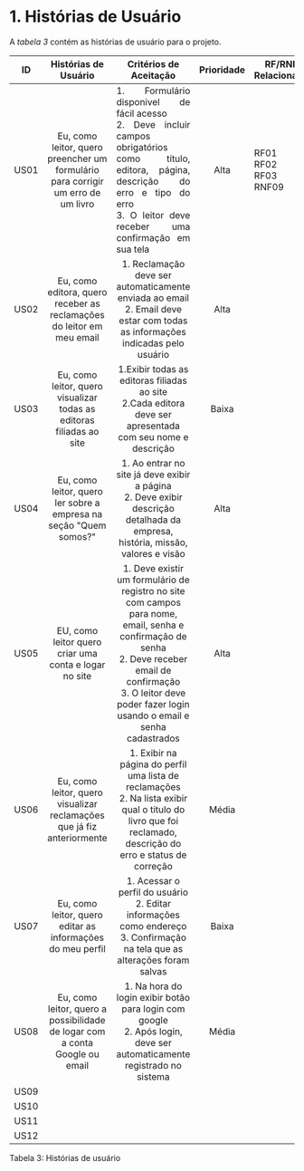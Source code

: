 # 1. Histórias de Usuário

A *tabela 3* contém as histórias de usuário para o projeto.

  ID  |       Histórias de Usuário       | Critérios de Aceitação | Prioridade  | RF/RNF Relacionado
 -----|:----------------------------------:|:------------------------:|:-----------:|---------------
 US01 |Eu, como leitor, quero preencher um formulário para corrigir um erro de um livro|<div style="text-align: justify;"> 1. Formulário disponivel de fácil acesso <br>      2. Deve incluir campos obrigatórios como título, editora, página, descrição do erro e tipo do erro  <br>3. O leitor deve receber uma confirmação em sua tela </div>| Alta | RF01 <br> RF02 <br> RF03 <br> RNF09
 US02 |Eu, como editora, quero receber as reclamações do leitor em meu email|1. Reclamação deve ser automaticamente enviada ao email <br> 2. Email deve estar com todas as informações indicadas pelo usuário| Alta|
 US03 |Eu, como leitor, quero visualizar todas as editoras filiadas ao site|1.Exibir todas as editoras filiadas ao site <br> 2.Cada editora deve ser apresentada com seu nome e descrição| Baixa|
 US04 |Eu, como leitor, quero ler sobre a empresa na seção "Quem somos?"|1. Ao entrar no site já  deve exibir a página <br> 2. Deve exibir descrição detalhada da empresa, história, missão, valores e visão| Alta|
 US05 |EU, como leitor quero criar uma conta e logar no site|1. Deve existir um formulário de registro no site com campos para nome, email, senha e confirmação de senha <br> 2. Deve receber email de confirmação <br> 3. O leitor deve poder fazer login usando o email e senha cadastrados| Alta|
 US06 |Eu, como leitor, quero visualizar reclamações que já fiz anteriormente|1. Exibir na página do perfil uma lista de reclamações <br> 2. Na lista exibir qual o titulo do livro que foi reclamado, descrição do erro e status de correção| Média|
 US07 |Eu, como leitor, quero editar as informações do meu perfil|1. Acessar o perfil do usuário <br> 2. Editar informações como endereço 3. Confirmação na tela que as alterações foram salvas| Baixa|        
 US08 |Eu, como leitor, quero a possibilidade de logar com a conta Google ou email|1. Na hora do login exibir botão para login com google <br> 2. Após login, deve ser automaticamente registrado no sistema| Média|
 US09 |                                  |                        |
 US10 |                                  |                        |
 US11 |                                  |                        |
 US12 |                                  |                        |      

Tabela 3: Histórias de usuário
      
